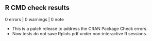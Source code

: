 ## R CMD check results

0 errors | 0 warnings | 0 note

* This is a patch release to address the CRAN Package Check errors.
* Now tests do not save Rplots.pdf under non-interactive R sessions.
